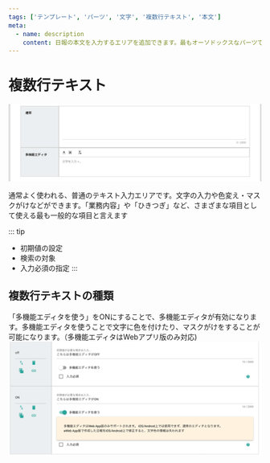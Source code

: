 ```yaml
---
tags: ['テンプレート', 'パーツ', '文字', '複数行テキスト', '本文']
meta:
  - name: description
    content: 日報の本文を入力するエリアを追加できます。最もオーソドックスなパーツです
---
```

# 複数行テキスト
![複数行テキストの拡張](./template/textarea.gif)

通常よく使われる、普通のテキスト入力エリアです。文字の入力や色変え・マスクがけなどができます。「業務内容」や「ひきつぎ」など、さまざまな項目として使える最も一般的な項目と言えます

::: tip
- 初期値の設定
- 検索の対象
- 入力必須の指定
:::

## 複数行テキストの種類
「多機能エディタを使う」をONにすることで、多機能エディタが有効になります。多機能エディタを使うことで文字に色を付けたり、マスクがけをすることが可能になります。（多機能エディタはWebアプリ版のみ対応)
![複数行テキストの拡張](./template/textarea2.png)